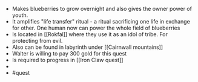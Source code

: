 - Makes blueberries to grow overnight and also gives the owner power of youth.
- It amplifies "life transfer" ritual - a ritual sacrificing one life in exchange for other. One human now can power the whole field of blueberries
- Is located in [[Rokfal]] where they use it as an idol of tribe. For protecting from evil.
- Also can be found in labyrinth under [[Cairnwall mountains]]
- Walter is willing to pay 300 gold for this quest
- Is required to progress in [[Iron Claw quest]]
-
- #quest